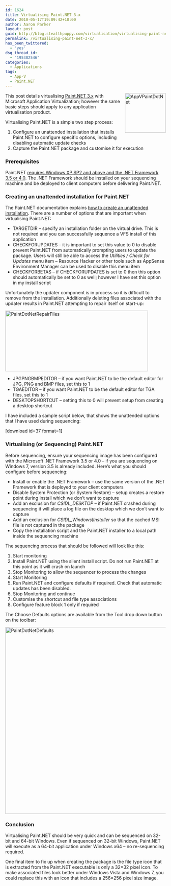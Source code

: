 ```yaml
---
id: 1624
title: Virtualising Paint.NET 3.x
date: 2010-05-17T19:09:42+10:00
author: Aaron Parker
layout: post
guid: http://blog.stealthpuppy.com/virtualisation/virtualising-paint-net-3-x
permalink: /virtualising-paint-net-3-x/
has_been_twittered:
  - 'yes'
dsq_thread_id:
  - "195382546"
categories:
  - Applications
tags:
  - App-V
  - Paint.NET
---
```

<img style="margin: 0px 0px 10px 10px; display: inline; border-width: 0px;" title="AppVPaintDotNet" src="http://stealthpuppy.com/wp-content/uploads/2010/05/AppVPaintDotNet.png" border="0" alt="AppVPaintDotNet" width="128" height="124" align="right" /> This post details virtualising [Paint.NET 3.x](http://getpaint.net) with Microsoft Application Virtualization; however the same basic steps should apply to any application virtualisation product.

Virtualising Paint.NET is a simple two step process:

  1. Configure an unattended installation that installs Paint.NET to configure specific options, including disabling automatic update checks
  2. Capture the Paint.NET package and customise it for execution

### Prerequisites

Paint.NET [requires Windows XP SP2 and above and the .NET Framework 3.5 or 4.0](http://www.getpaint.net/doc/latest/en/SystemRequirements.html). The .NET Framework should be installed on your sequencing machine and be deployed to client computers before delivering Paint.NET.

### Creating an unattended installation for Paint.NET

The Paint.NET documentation explains [how to create an unattended installation](http://www.getpaint.net/doc/latest/en/UnattendedInstallation.html). There are a number of options that are important when virtualising Paint.NET:

  * TARGETDIR &#8211; specify an installation folder on the virtual drive. This is not required and you can successfully sequence a VFS install of this application
  * CHECKFORUPDATES &#8211; it is important to set this value to 0 to disable prevent Paint.NET from automatically prompting users to update the package. Users will still be able to access the _Utilities / Check for Updates_ menu item &#8211; Resource Hacker or other tools such as AppSense Environment Manager can be used to disable this menu item
  * CHECKFORBETAS &#8211; if CHECKFORUPDATES is set to 0 then this option should automatically be set to 0 as well; however I have set this option in my install script

Unfortunately the updater component is in process so it is difficult to remove from the installation. Additionally deleting files associated with the updater results in Paint.NET attempting to repair itself on start-up:

<img style="display: inline; border-width: 0px;" title="PaintDotNetRepairFiles" src="http://stealthpuppy.com/wp-content/uploads/2010/05/PaintDotNetRepairFiles.png" border="0" alt="PaintDotNetRepairFiles" width="448" height="190" /> 

  * JPGPNGBMPEDITOR &#8211; if you want Paint.NET to be the default editor for JPG, PNG and BMP files, set this to 1
  * TGAEDITOR &#8211; if you want Paint.NET to be the default editor for TGA files, set this to 1
  * DESKTOPSHORTCUT &#8211; setting this to 0 will prevent setup from creating a desktop shortcut

I have included a sample script below, that shows the unattended options that I have used during sequencing:

<p class="download">
  [download id=37 format=1]
</p>

### Virtualising (or Sequencing) Paint.NET

Before sequencing, ensure your sequencing image has been configured with the Microsoft .NET Framework 3.5 or 4.0 &#8211; if you are sequencing on Windows 7, version 3.5 is already included. Here&#8217;s what you should configure before sequencing:

  * Install or enable the .NET Framework &#8211; use the same version of the .NET Framework that is deployed to your client computers
  * Disable System Protection (or System Restore) &#8211; setup creates a restore point during install which we don&#8217;t want to capture
  * Add an exclusion for _CSIDL_DESKTOP_ &#8211; if Paint.NET crashed during sequencing it will place a log file on the desktop which we don&#8217;t want to capture
  * Add an exclusion for _CSIDL_Windows\Installer_ so that the cached MSI file is not captured in the package
  * Copy the installation script and the Paint.NET installer to a local path inside the sequencing machine

The sequencing process that should be followed will look like this:

  1. Start monitoring
  2. Install Paint.NET using the silent install script. Do not run Paint.NET at this point as it will crash on launch
  3. Stop Monitoring to allow the sequencer to process the changes
  4. Start Monitoring
  5. Run Paint.NET and configure defaults if required. Check that automatic updates has been disabled.
  6. Stop Monitoring and continue
  7. Customise the shortcut and file type associations
  8. Configure feature block 1 only if required

The Choose Defaults options are available from the Tool drop down button on the toolbar:

<img style="display: inline; border-width: 0px;" title="PaintDotNetDefaults" src="http://stealthpuppy.com/wp-content/uploads/2010/05/PaintDotNetDefaults.png" border="0" alt="PaintDotNetDefaults" width="588" height="585" /> 

### Conclusion

Virtualising Paint.NET should be very quick and can be sequenced on 32-bit and 64-bit Windows. Even if sequenced on 32-bit Windows, Paint.NET will execute as a 64-bit application under Windows x64 &#8211; no re-sequencing required.

One final item to fix up when creating the package is the file type icon that is extracted from the Paint.NET executable is only a 32&#215;32 pixel icon. To make associated files look better under Windows Vista and Windows 7, you could replace this with an icon that includes a 256&#215;256 pixel size image.